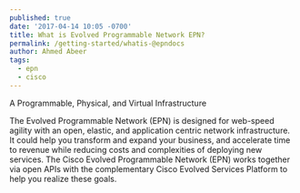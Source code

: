 ```yaml
---
published: true
date: '2017-04-14 10:05 -0700'
title: What is Evolved Programmable Network EPN?
permalink: /getting-started/whatis-@epndocs
author: Ahmed Abeer
tags:
  - epn
  - cisco
---
```

A Programmable, Physical, and Virtual Infrastructure

The Evolved Programmable Network (EPN) is designed for web-speed agility with an open, elastic, and application centric network infrastructure. It could help you transform and expand your business, and accelerate time to revenue while reducing costs and complexities of deploying new services. The Cisco Evolved Programmable Network (EPN) works together via open APIs with the complementary Cisco Evolved Services Platform to help you realize these goals.
